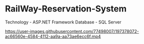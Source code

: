 # RailWay-Reservation-System

Technology - ASP.NET Framework
Database - SQL Server

https://user-images.githubusercontent.com/77498007/197378072-ac66560e-4584-4112-aa9a-aa73ae6ecc6f.mp4
